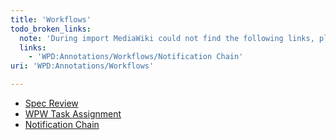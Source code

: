 ```yaml
---
title: 'Workflows'
todo_broken_links:
  note: 'During import MediaWiki could not find the following links, please fix and adjust this list.'
  links:
    - 'WPD:Annotations/Workflows/Notification Chain'
uri: 'WPD:Annotations/Workflows'

---
```

-   [Spec Review](/WPD:Annotations/Workflows/Spec_Review)
-   [WPW Task Assignment](/WPD:Annotations/Workflows/WPW_Task_Assignment)
-   [Notification Chain](/w/index.php?title=WPD:Annotations/Workflows/Notification_Chain&action=edit&redlink=1)
